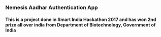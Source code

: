 ### Nemesis Aadhar Authentication App
#### This is a project done in Smart India Hackathon 2017 and has won 2nd prize all over india from Department of Biotechnology, Government of India
